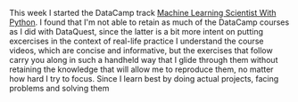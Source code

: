 This week I started the DataCamp track [Machine Learning Scientist With Python](https://www.datacamp.com/tracks/machine-learning-scientist-with-python). 
I found that I'm not able to retain as much of the DataCamp courses as I did with DataQuest, since the latter is a bit more intent on putting excercises in the context of real-life practice 
I understand the course videos, which are concise and informative, but the exercises that follow carry you along in such a handheld way that I glide through them without retaining the knowledge that will allow me to reproduce them, no matter how hard I try to focus. Since I learn best by doing actual projects, facing problems and solving them
